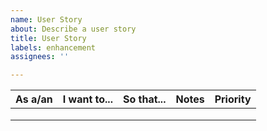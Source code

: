 ```yaml
---
name: User Story
about: Describe a user story
title: User Story
labels: enhancement
assignees: ''

---
```


| As a/an  | I want to...  | So that...  | Notes  | Priority  |
|----------|--------------|-----------|---------|----------|
|   |   |   |   |   |
|   |   |   |   |   |
|   |   |   |   |   |
